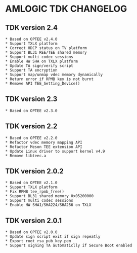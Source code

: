 # AMLOGIC TDK CHANGELOG

## TDK version 2.4
	* Based on OPTEE v2.4.0
	* Support TXLX platform
	* Correct HDCP status on TV platform
	* Support BL31 REE/TEE shared memory
	* Support multi codec sessions
	* Enable HW SHA on TXLX platform
	* Update TA sign/verify script
	* Support TA encryption
	* Support map/unmap vdec memory dynamically
	* Return error if RPMB key is not burnt
	* Remove API TEE_Setting_Device()

## TDK version 2.3
	* Based on OPTEE v2.3.0

## TDK version 2.2
	* Based on OPTEE v2.2.0
	* Refactor vdec memory mapping API
	* Refactor Meson TEE extension API
	* Update Linux driver to support kernel v4.9
	* Remove libteec.a

## TDK version 2.0.2
	* Based on OPTEE v2.1.0
	* Support TXLX platform
	* Fix RPMB tee_rpmb_free()
	* Support BL31 shared memory 0x05200000
	* Support multi codec sessions
	* Enable HW SHA1/SHA224/SHA256 on TXLX

## TDK version 2.0.1
	* Based on OPTEE v2.0.0
	* Update sign script exit if sign repeatly
	* Export root_rsa_pub_key.pem
	* Support signing TA automaticlly if Secure Boot enabled
